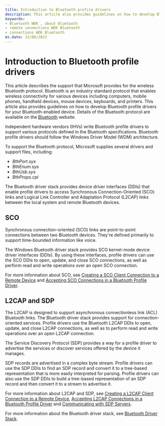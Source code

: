 ```yaml
---
title: Introduction to Bluetooth profile drivers
description: This article also provides guidelines on how to develop Bluetooth profile drivers for your Bluetooth-enabled device.
keywords:
- Bluetooth WDK , about Bluetooth
- remote connections WDK Bluetooth
- connections WDK Bluetooth
ms.date: 12/08/2023
---
```


# Introduction to Bluetooth profile drivers

This article describes the support that Microsoft provides for the wireless Bluetooth protocol. Bluetooth is an industry standard protocol that enables wireless connectivity for various devices including computers, mobile phones, handheld devices, mouse devices, keyboards, and printers. This article also provides guidelines on how to develop Bluetooth profile drivers for your Bluetooth-enabled device. Details of the Bluetooth protocol are available on the [Bluetooth](https://www.bluetooth.com/) website.

Independent hardware vendors (IHVs) write Bluetooth profile drivers to support various protocols defined in the Bluetooth specifications. Bluetooth profile drivers should follow the Windows Driver Model (WDM) architecture.

To support the Bluetooth protocol, Microsoft supplies several drivers and support files, including:

- *BthPort.sys*
- *BthEnum.sys*
- *BthUsb.sys*
- *BthProps.cpl*

The Bluetooth driver stack provides device driver interfaces (DDIs) that enable profile drivers to access Synchronous Connection-Oriented (SCO) links and Logical Link Controller and Adaptation Protocol (L2CAP) links between the local system and remote Bluetooth devices.

## SCO

Synchronous connection-oriented (SCO) links are point-to-point connections between two Bluetooth devices. They're defined primarily to support time-bounded information like voice.

The Windows Bluetooth driver stack provides SCO kernel-mode device driver interfaces (DDIs). By using these interfaces, profile drivers can use the SCO DDIs to open, update, and close SCO connections, as well as perform read and write operations over an open SCO connection.

For more information about SCO, see [Creating a SCO Client Connection to a Remote Device](creating-a-sco-client-connection-to-a-remote-device.md) and [Accepting SCO Connections in a Bluetooth Profile Driver](accepting-sco-connections-in-a-bluetooth-profile-driver.md).

## L2CAP and SDP

The L2CAP is designed to support asynchronous connectionless link (ACL) Bluetooth links. The Bluetooth driver stack provides support for connection-oriented services. Profile drivers use the Bluetooth L2CAP DDIs to open, update, and close L2CAP connections, as well as to perform read and write operations over an open L2CAP connection.

The Service Discovery Protocol (SDP) provides a way for a profile driver to advertise the services or discover services offered by the device it manages.

SDP records are advertised in a complex byte stream. Profile drivers can use the SDP DDIs to find an SDP record and convert it to a tree-based representation that is more easily interpreted for parsing. Profile drivers can also use the SDP DDIs to build a tree-based representation of an SDP record and then convert it to a stream to advertise it.

For more information about L2CAP and SDP, see [Creating a L2CAP Client Connection to a Remote Device](creating-a-l2cap-client-connection-to-a-remote-device.md), [Accepting L2CAP Connections in a Bluetooth Profile Driver](accepting-l2cap-connections-in-a-bluetooth-profile-driver.md) and [Communicating with SDP Servers](communicating-with-sdp-servers.md).

For more information about the Bluetooth driver stack, see [Bluetooth Driver Stack](bluetooth-driver-stack.md).
